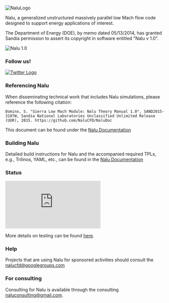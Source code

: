 ![NaluLogo](https://github.com/NaluCFD/Nalu/wiki/images/naluLowMach.jpg "Feel free to use this logo; designed by SRDomino")

Nalu, a generalized unstructured massively parallel low Mach flow code designed to support energy applications of interest.

The Department of Energy (DOE), by memo dated 05/13/2014, has granted Sandia permission to assert 
its copyright in software entitled "Nalu v 1.0".

![Nalu 1.0](https://github.com/NaluCFD/Nalu/wiki/images/naluV1.0.png)

### Follow us!

[![Twitter Logo](https://github.com/NaluCFD/Nalu/wiki/images/twitterIcon.jpg)](https://twitter.com/nalucfd)
  
### Referencing Nalu
When disseminating technical work that includes Nalu simulations, please reference the following citation:

	Domino, S. "Sierra Low Mach Module: Nalu Theory Manual 1.0", SAND2015-3107W, Sandia National Laboratories Unclassified Unlimited Release (UUR), 2015. https://github.com/NaluCFD/NaluDoc
	
This document can be found under the [Nalu Documentation](http://nalu.readthedocs.io/en/latest/source/theory/index.html)

### Building Nalu

Detailed build instructions for Nalu and the accompanied required TPLs, e.g., Trilinos, YAML, etc.,
can be found in the [Nalu Documentation](http://nalu.readthedocs.io/en/latest/)

### Status

[![CDash Logo](http://my.cdash.org/index.php?project=Nalu)](https://github.com/NaluCFD/Nalu/wiki/images/cDashLogo.gif)

More details on testing can be found [here](http://nalu.readthedocs.io/en/latest/source/developer/testing.html).

### Help
Projects that are using Nalu for sponsored activities should consult the <nalucfd@googlegroups.com> 

### For consulting

Consulting for Nalu is available through the consulting <naluconsulting@gmail.com>.


